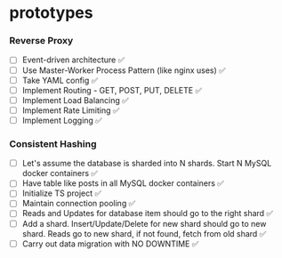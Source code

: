 # prototypes

### Reverse Proxy
- [ ] Event-driven architecture ✅
- [ ] Use Master-Worker Process Pattern (like nginx uses) ✅
- [ ] Take YAML config ✅
- [ ] Implement Routing - GET, POST, PUT, DELETE ✅
- [ ] Implement Load Balancing ✅
- [ ] Implement Rate Limiting ✅
- [ ] Implement Logging ✅

### Consistent Hashing
- [ ] Let's assume the database is sharded into N shards. Start N MySQL docker containers ✅
- [ ] Have table like posts in all MySQL docker containers ✅
- [ ] Initialize TS project ✅
- [ ] Maintain connection pooling ✅
- [ ] Reads and Updates for database item should go to the right shard ✅
- [ ] Add a shard. Insert/Update/Delete for new shard should go to new shard. Reads go to new shard, if not found, fetch from old shard ✅
- [ ] Carry out data migration with NO DOWNTIME ✅
